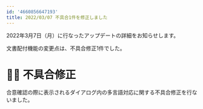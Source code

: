 ```yaml
---
id: '4660856647193'
title: 2022/03/07 不具合1件を修正しました
---
```

2022年3月7日（月）に行なったアップデートの詳細をお知らせします。

文書配付機能の変更点は、不具合修正1件でした。

# 👨‍⚕️ 不具合修正

合意確認の際に表示されるダイアログ内の多言語対応に関する不具合修正を行ないました。
